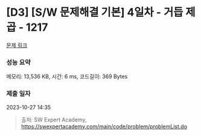 # [D3] [S/W 문제해결 기본] 4일차 - 거듭 제곱 - 1217 

[문제 링크](https://swexpertacademy.com/main/code/problem/problemDetail.do?contestProbId=AV14dUIaAAUCFAYD) 

### 성능 요약

메모리: 13,536 KB, 시간: 6 ms, 코드길이: 369 Bytes

### 제출 일자

2023-10-27 14:35



> 출처: SW Expert Academy, https://swexpertacademy.com/main/code/problem/problemList.do